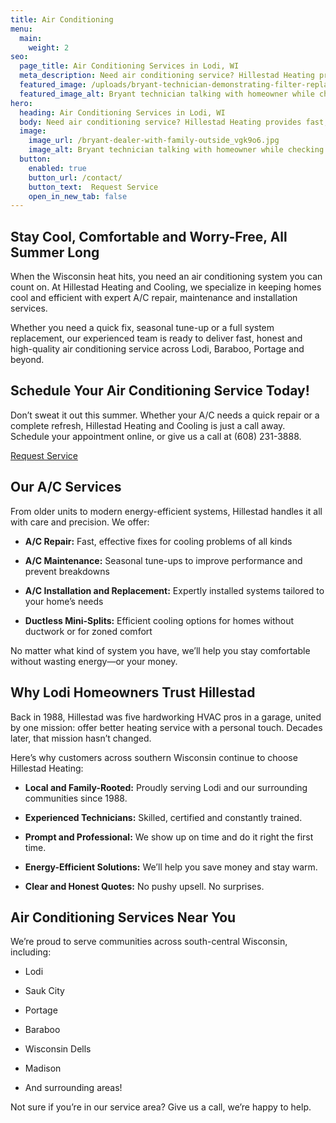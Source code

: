 ```yaml
---
title: Air Conditioning
menu:
  main:
    weight: 2
seo:
  page_title: Air Conditioning Services in Lodi, WI
  meta_description: Need air conditioning service? Hillestad Heating provides fast, reliable A/C repairs and installations across south-central Wisconsin.
  featured_image: /uploads/bryant-technician-demonstrating-filter-replacement-1000.jpg
  featured_image_alt: Bryant technician talking with homeowner while checking air filter and furnace
hero: 
  heading: Air Conditioning Services in Lodi, WI
  body: Need air conditioning service? Hillestad Heating provides fast, reliable A/C repairs and installations across south-central Wisconsin.
  image: 
    image_url: /bryant-dealer-with-family-outside_vgk9o6.jpg
    image_alt: Bryant technician talking with homeowner while checking air filter and furnace
  button:
    enabled: true
    button_url: /contact/ 
    button_text:  Request Service
    open_in_new_tab: false
---
```


## Stay Cool, Comfortable and Worry-Free, All Summer Long

When the Wisconsin heat hits, you need an air conditioning system you can count on. At Hillestad Heating and Cooling, we specialize in keeping homes cool and efficient with expert A/C repair, maintenance and installation services.

Whether you need a quick fix, seasonal tune-up or a full system replacement, our experienced team is ready to deliver fast, honest and high-quality air conditioning service across Lodi, Baraboo, Portage and beyond.

<div class="breakout bg-black flow">
  <h2 class="no-margin">Schedule Your Air Conditioning Service Today!</h2>

Don’t sweat it out this summer. Whether your A/C needs a quick repair or a complete refresh, Hillestad Heating and Cooling is just a call away. Schedule your appointment online, or give us a call at (608) 231-3888.

  <a class="btn btn--primary" href="/contact/">Request Service</a>

</div>

## Our A/C Services

From older units to modern energy-efficient systems, Hillestad handles it all with care and precision. We offer:

*	**A/C Repair:** Fast, effective fixes for cooling problems of all kinds

*	**A/C Maintenance:** Seasonal tune-ups to improve performance and prevent breakdowns

*	**A/C Installation and Replacement:** Expertly installed systems tailored to your home’s needs

*	**Ductless Mini-Splits:** Efficient cooling options for homes without ductwork or for zoned comfort

No matter what kind of system you have, we’ll help you stay comfortable without wasting energy—or your money.

## Why Lodi Homeowners Trust Hillestad

Back in 1988, Hillestad was five hardworking HVAC pros in a garage, united by one mission: offer better heating service with a personal touch. Decades later, that mission hasn’t changed.

Here’s why customers across southern Wisconsin continue to choose Hillestad Heating:

*	**Local and Family-Rooted:** Proudly serving Lodi and our surrounding communities since 1988.

*	**Experienced Technicians:** Skilled, certified and constantly trained.

*	**Prompt and Professional:** We show up on time and do it right the first time.

*	**Energy-Efficient Solutions:** We’ll help you save money and stay warm.

*	**Clear and Honest Quotes:** No pushy upsell. No surprises.

## Air Conditioning Services Near You

We’re proud to serve communities across south-central Wisconsin, including:

*	Lodi

*	Sauk City

*	Portage

*	Baraboo

*	Wisconsin Dells

*	Madison

*	And surrounding areas!

Not sure if you’re in our service area? Give us a call, we’re happy to help.